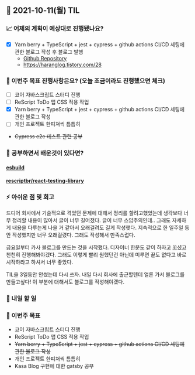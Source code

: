 ## 📆 2021-10-11(월) TIL

### 📈 어제의 계획이 예상대로 진행됐나요?
- [x] Yarn berry + TypeScript + jest + cypress + github actions CI/CD 세팅에 관한 블로그 작성 후 블로그 발행
  - [Github Repository](https://github.com/saseungmin/yarn-berry-example)
  - https://haranglog.tistory.com/28

### 🦄 이번주 목표 진행사항은요? (오늘 조금이라도 진행했으면 체크)
- [ ] 코어 자바스크립트 스터디 진행
- [ ] ReScript ToDo 앱 CSS 적용 작업
- [x] Yarn berry + TypeScript + jest + cypress + github actions CI/CD 세팅에 관한 블로그 작성
- [ ] 개인 프로젝트 한피쳐씩 틈틈히
- ~~Cypress e2e 테스트 관련 공부~~

### 🤔 공부하면서 배운것이 있다면?

#### [esbuild](https://github.com/evanw/esbuild)

#### [rescriptbr/react-testing-library](https://github.com/rescriptbr/react-testing-library)

### ⚡ 아쉬운 점 및 회고
드디어 회사에서 기술적으로 격었던 문제에 대해서 정리를 할려고했었는데 생각보다 너무 정리할 내용이 많아서 글이 너무 길어졌다. 글이 너무 스압주의인데.. 그래도 자세하게 내용을 다루는게 나을 거 같아서 오래걸려도 길게 작성햇다. 지속적으로 한 일주일 동안 작성했지만 너무 오래걸렸다. 그래도 작성해서 만족스럽다.   

금요일부터 카사 블로그를 만드는 것을 시작했다. 디자이너 한분도 같이 하자고 꼬셨고 천천히 진행해봐야겠다. 그래도 이렇게 빨리 원했던건 아닌데 미루면 끝도 없다고 바로 시작하라고 하셔서 너무 좋았다.   

TIL을 3일동안 안썼는데 다시 쓰자. 내일 다시 회사에 출근할텐데 얼른 가서 블로그를 만들고싶다! 이 부분에 대해서도 블로그를 작성해야겠다.

### 🚀 내일 할 일

### 🎯 이번주 목표
- 코어 자바스크립트 스터디 진행
- ReScript ToDo 앱 CSS 적용 작업
- ~~Yarn berry + TypeScript + jest + cypress + github actions CI/CD 세팅에 관한 블로그 작성~~
- 개인 프로젝트 한피쳐씩 틈틈히
- Kasa Blog 구현에 대한 gatsby 공부
